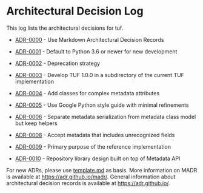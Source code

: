 # Architectural Decision Log

This log lists the architectural decisions for tuf.

<!-- adrlog -- Regenerate the content by using "adr-log -i". You can install it via "npm install -g adr-log" -->

- [ADR-0000](0000-use-markdown-architectural-decision-records.md) - Use Markdown Architectural Decision Records
- [ADR-0001](0001-python-version-3-6-plus.md) - Default to Python 3.6 or newer for new development
- [ADR-0002](0002-pre-1-0-deprecation-strategy.md) - Deprecation strategy
- [ADR-0003](0003-where-to-develop-TUF-1-0-0.md) - Develop TUF 1.0.0 in a subdirectory of the current TUF implementation
- [ADR-0004](0004-extent-of-OOP-in-metadata-model.md) - Add classes for complex metadata attributes
- [ADR-0005](0005-use-google-python-style-guide.md) - Use Google Python style guide with minimal refinements
- [ADR-0006](0006-where-to-implemenent-model-serialization.md) - Separate metadata serialization from metadata class model but keep helpers

- [ADR-0008](0008-accept-unrecognised-fields.md) - Accept metadata that includes unrecognized fields
- [ADR-0009](0009-what-is-a-reference-implementation.md) - Primary purpose of the reference implementation
- [ADR-0010](0010-repository-library-design.md) - Repository library design built on top of Metadata API

<!-- adrlogstop -->

For new ADRs, please use [template.md](template.md) as basis.
More information on MADR is available at <https://adr.github.io/madr/>.
General information about architectural decision records is available at <https://adr.github.io/>.
